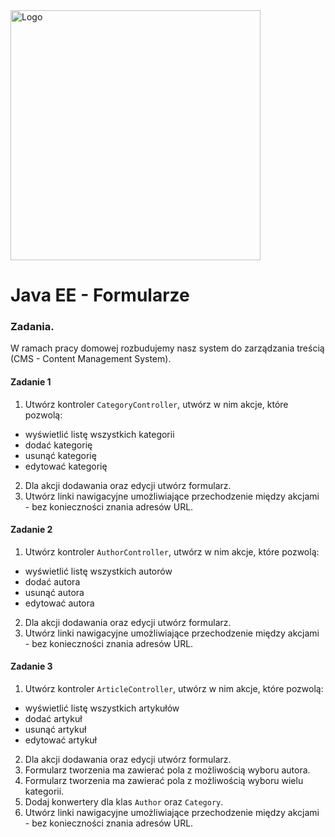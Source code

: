 <img alt="Logo" src="http://coderslab.pl/svg/logo-coderslab.svg" width="400">

# Java EE  - Formularze

### Zadania.

W ramach pracy domowej rozbudujemy nasz system do zarządzania treścią (CMS - Content Management System).

#### Zadanie 1

1. Utwórz kontroler `CategoryController`, utwórz w nim akcje, które pozwolą:
- wyświetlić listę wszystkich kategorii
- dodać kategorię
- usunąć kategorię
- edytować kategorię

2. Dla akcji dodawania oraz edycji utwórz formularz.
3. Utwórz linki nawigacyjne umożliwiające przechodzenie między akcjami - bez konieczności znania adresów URL.

#### Zadanie 2

1. Utwórz kontroler `AuthorController`, utwórz w nim akcje, które pozwolą:
- wyświetlić listę wszystkich autorów
- dodać autora
- usunąć autora
- edytować autora

2. Dla akcji dodawania oraz edycji utwórz formularz.
3. Utwórz linki nawigacyjne umożliwiające przechodzenie między akcjami - bez konieczności znania adresów URL.

#### Zadanie 3

1. Utwórz kontroler `ArticleController`, utwórz w nim akcje, które pozwolą:
- wyświetlić listę wszystkich artykułów
- dodać artykuł
- usunąć artykuł
- edytować artykuł

2. Dla akcji dodawania oraz edycji utwórz formularz.
3. Formularz tworzenia ma zawierać pola z możliwością wyboru autora.
4. Formularz tworzenia ma zawierać pola z możliwością wyboru wielu kategorii.
5. Dodaj konwertery dla klas `Author` oraz `Category`.
3. Utwórz linki nawigacyjne umożliwiające przechodzenie między akcjami - bez konieczności znania adresów URL.









